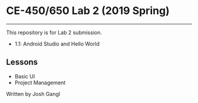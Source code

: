 # CE-450/650 Lab 2 (2019 Spring)
---
This repository is for Lab 2 submission.

- 1.1: Android Studio and Hello World

## Lessons
 
- Basic UI
- Project Management


Written by Josh Gangl

